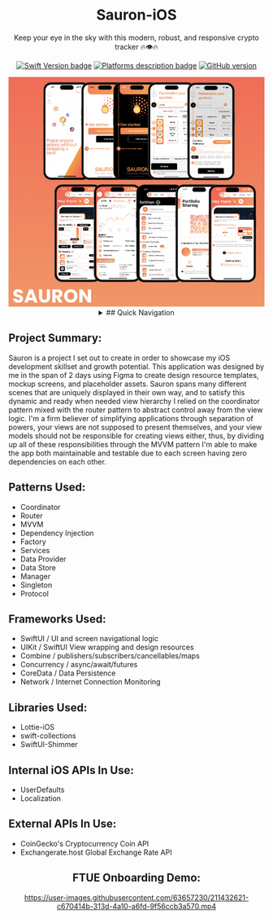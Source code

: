 <div align="center">
 
# Sauron-iOS
Keep your eye in the sky with this modern, robust, and responsive crypto tracker 🔥👁🔥
 
[![Swift Version badge](https://img.shields.io/badge/Swift-5.7.1-orange.svg)](https://shields.io/)
[![Platforms description badge](https://img.shields.io/badge/Platform-iOS-blue.svg)](https://shields.io/)
[![GitHub version](https://badge.fury.io/gh/jcook03266%2FSauron-iOS.svg)](https://badge.fury.io/gh/jcook03266%2FSauron-iOS)
 
</div>

<div align="center">
 
<img src="https://github.com/jcook03266/Sauron-iOS/blob/dev/Resources/Sauron-iOS-MVP-Collage.png" width = "800">
 
</div>

<div align="center">

<details>
<summary> ## Quick Navigation </summary> 

* [Project Summary ▶︎](#Project-Summary)
* [FTUE Onboarding Demo ▶︎](#FTUE-Onboarding-Demo)

</details>
</div>

<div align="left">
 
## Project Summary:
Sauron is a project I set out to create in order to showcase my iOS development skillset and growth potential. This application was designed by me in the span of 2 days using Figma to create design resource templates, mockup screens, and placeholder assets. Sauron spans many different scenes that are uniquely displayed in their own way, and to satisfy this dynamic and ready when needed view hierarchy I relied on the coordinator pattern mixed with the router pattern to abstract control away from the view logic. I'm a firm believer of simplifying applications through separation of powers, your views are not supposed to present themselves, and your view models should not be responsible for creating views either, thus, by dividing up all of these responsibilities through the MVVM pattern I'm able to make the app both maintainable and testable due to each screen having zero dependencies on each other.

## Patterns Used:
* Coordinator
* Router
* MVVM
* Dependency Injection
* Factory
* Services
* Data Provider
* Data Store
* Manager
* Singleton
* Protocol

## Frameworks Used:
* SwiftUI / UI and screen navigational logic
* UIKit / SwiftUI View wrapping and design resources
* Combine / publishers/subscribers/cancellables/maps
* Concurrency / async/await/futures 
* CoreData / Data Persistence
* Network / Internet Connection Monitoring

## Libraries Used:
* Lottie-iOS
* swift-collections
* SwiftUI-Shimmer

## Internal iOS APIs In Use:
* UserDefaults
* Localization

## External APIs In Use:
* CoinGecko's Cryptocurrency Coin API
* Exchangerate.host Global Exchange Rate API

</div>

<div align="center">

## FTUE Onboarding Demo:

https://user-images.githubusercontent.com/63657230/211432621-c670414b-313d-4a10-a6fd-9f56ccb3a570.mp4

</div>
